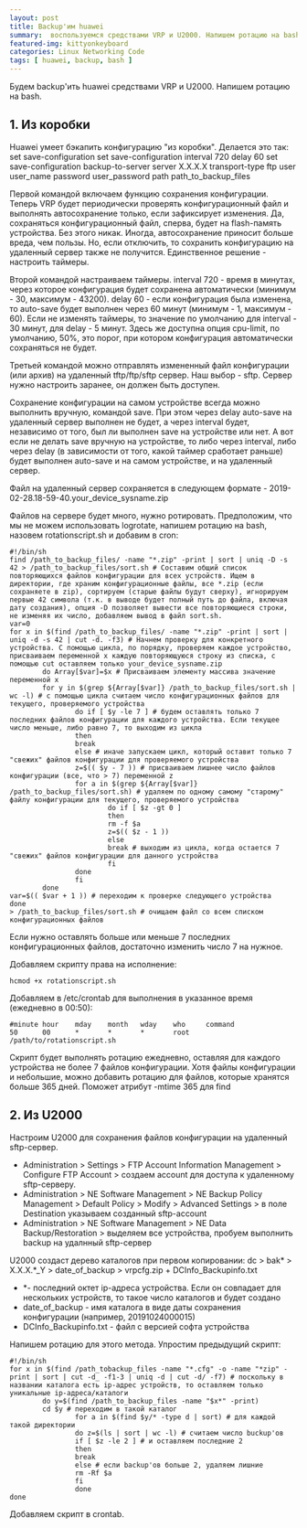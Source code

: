 ```yaml
---
layout: post
title: Backup'им huawei
summary:  воспользуемся средствами VRP и U2000. Напишем ротацию на bash.
featured-img: kittyonkeyboard
categories: Linux Networking Code
tags: [ huawei, backup, bash ]
---
```


Будем backup'ить huawei средствами VRP и U2000. Напишем ротацию на bash.

## 1. Из коробки

Huawei умеет бэкапить конфигурацию "из коробки". Делается это так:
set save-configuration
set save-configuration interval 720 delay 60
set save-configuration backup-to-server server X.X.X.X transport-type ftp user user_name password user_password path path_to_backup_files

Первой командой включаем функцию сохранения конфигурации.
Теперь VRP будет периодически проверять конфигурационный файл и выполнять автосохранение только, если зафиксирует изменения. Да, сохраняться конфигурационный файл, сперва, будет на flash-память устройства. Без этого никак.
Иногда, автосохранение приносит больше вреда, чем пользы. Но, если отключить, то сохранить конфигурацию на удаленный сервер также не получится. Единственное решение - настроить таймеры.

Второй командой настраиваем таймеры.
interval 720 - время в минутах, через которое конфигурация будет сохранена автоматически (минимум - 30, максимум - 43200).
delay 60 - если конфигурация была изменена, то auto-save будет выполнен через 60 минут (минимум - 1, максимум - 60).
Если не изменять таймеры, то значение по умолчанию для interval - 30 минут, для delay - 5 минут.
Здесь же доступна опция cpu-limit, по умолчанию, 50%, это порог, при котором конфигурация автоматически сохраняться не будет.

Третьей командой можно отправлять измененный файл конфигурации (или архив) на удаленный tftp/ftp/sftp сервер. Наш выбор - sftp. Сервер нужно настроить заранее, он должен быть доступен.

Сохранение конфигурации на самом устройстве всегда можно выполнить вручную, командой save. При этом через delay auto-save на удаленный сервер выполнен не будет, а через interval будет, независимо от того, был ли выполнен save на устройстве или нет.
А вот если не делать save вручную на устройстве, то либо через interval, либо через delay (в зависимости от того, какой таймер сработает раньше) будет выполнен auto-save и на самом устройстве, и на удаленный сервер.

Файл на удаленный сервер сохраняется в следующем формате - 2019-02-28.18-59-40.your_device_sysname.zip

Файлов на сервере будет много, нужно ротировать. Предположим, что мы не можем использовать logrotate, напишем ротацию на bash, назовем rotationscript.sh и добавим в cron:

```
#!/bin/sh
find /path_to_backup_files/ -name "*.zip" -print | sort | uniq -D -s 42 > /path_to_backup_files/sort.sh # Составим общий список повторяющихся файлов конфигурации для всех устройств. Ищем в директории, где храним конфигурационные файлы, все *.zip (если сохраняете в zip), сортируем (старые файлы будут сверху), игнорируем первые 42 символа (т.к. в выводе будет полный путь до файла, включая дату создания), опция -D позволяет вывести все повторяющиеся строки, не изменяя их число, добавляем вывод в файл sort.sh.
var=0
for x in $(find /path_to_backup_files/ -name "*.zip" -print | sort | uniq -d -s 42 | cut -d. -f3) # Начнем проверку для конкретного устройства. С помощью цикла, по порядку, проверяем каждое устройство, присваиваем переменной x каждую повторяющуюся строку из списка, с помощью cut оставляем только your_device_sysname.zip
        do Array[$var]=$x # Присваиваем элементу массива значение переменной x
        for y in $(grep ${Array[$var]} /path_to_backup_files/sort.sh | wc -l) # с помощью цикла считаем число конфигурационных файлов для текущего, проверяемого устройства
                do if [ $y -le 7 ] # будем оставлять только 7 последних файлов конфигурации для каждого устройства. Если текущее число меньше, либо равно 7, то выходим из цикла
                then
                break
                else # иначе запускаем цикл, который оставит только 7 "свежих" файлов конфигурации для проверяемого устройства
                z=$(( $y - 7 )) # присваиваем лишнее число файлов конфигурации (все, что > 7) переменной z
                for a in $(grep ${Array[$var]} /path_to_backup_files/sort.sh) # удаляем по одному самому "старому" файлу конфигурации для текущего, проверяемого устройства
                        do if [ $z -gt 0 ]
                        then
                        rm -f $a
                        z=$(( $z - 1 ))
                        else
                        break # выходим из цикла, когда остается 7 "свежих" файлов конфигурации для данного устройства
                        fi
                done
                fi
        done
var=$(( $var + 1 )) # переходим к проверке следующего устройства
done
> /path_to_backup_files/sort.sh # очищаем файл со всем списком конфигурационных файлов
```
Если нужно оставлять больше или меньше 7 последних конфигурационных файлов, достаточно изменить число 7 на нужное.

Добавляем скрипту права на исполнение:
```
hcmod +x rotationscript.sh
```

Добавляем в /etc/crontab для выполнения в указанное время (ежедневно в 00:50):
```
#minute hour    mday    month   wday    who     command
50      00      *       *       *       root    /path/to/rotationscript.sh
```

Скрипт будет выполнять ротацию ежедневно, оставляя для каждого устройства не более 7 файлов конфигурации. Хотя файлы конфигурации и небольшие, можно добавить ротацию для файлов, которые хранятся больше 365 дней. Поможет атрибут -mtime 365 для find

## 2. Из U2000

Настроим U2000 для сохранения файлов конфигурации на удаленный sftp-сервер.
- Administration > Settings > FTP Account Information Management > Configure FTP Account > создаем account для доступа к удаленному sftp-серверу.
- Administration > NE Software Management > NE Backup Policy Management > Default Policy > Modify > Advanced Settings > в поле Destination указываем созданный sftp-account
- Administration > NE Software Management > NE Data Backup/Restoration > выделяем все устройства, пробуем выполнить backup на удалнный sftp-сервер

U2000 создаст дерево каталогов при первом копировании:
dc > bak* > X.X.X.*_Y > date_of_backup > vrpcfg.zip + DCInfo_Backupinfo.txt

* *- последний октет ip-адреса устройства. Если он совпадает для нескольких устройств, то такое число каталогов и будет создано
* date_of_backup - имя каталога в виде даты сохранения конфигурации (например, 20191024000015)
* DCInfo_Backupinfo.txt - файл с версией софта устройства

Напишем ротацию для этого метода. Упростим предыдущий скрипт:

```
#!/bin/sh
for x in $(find /path_tobackup_files -name "*.cfg" -o -name "*zip" -print | sort | cut -d_ -f1-3 | uniq -d | cut -d/ -f7) # поскольку в названии каталога есть ip-адрес устройств, то оставляем только уникальные ip-адреса/каталоги
        do y=$(find /path_to_backup_files -name "$x*" -print)
        cd $y # переходим в такой каталог
                for a in $(find $y/* -type d | sort) # для каждой такой директории
                do z=$(ls | sort | wc -l) # считаем число buckup'ов
                if [ $z -le 2 ] # и оставляем последние 2
                then
                break
                else # если backup'ов больше 2, удаляем лишние
                rm -Rf $a
                fi
                done
done
```

Добавляем скрипт в crontab.

